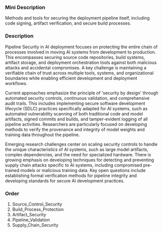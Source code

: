 ### Mini Description

Methods and tools for securing the deployment pipeline itself, including code signing, artifact verification, and secure build processes.

### Description

Pipeline Security in AI deployment focuses on protecting the entire chain of processes involved in moving AI systems from development to production. This encompasses securing source code repositories, build systems, artifact storage, and deployment orchestration tools against both malicious attacks and accidental compromises. A key challenge is maintaining a verifiable chain of trust across multiple tools, systems, and organizational boundaries while enabling efficient development and deployment workflows.

Current approaches emphasize the principle of 'security by design' through automated security controls, continuous validation, and comprehensive audit trails. This includes implementing secure software development lifecycle (SDLC) practices specifically adapted for AI systems, such as automated vulnerability scanning of both traditional code and model artifacts, signed commits and builds, and tamper-evident logging of all pipeline activities. Researchers are particularly focused on developing methods to verify the provenance and integrity of model weights and training data throughout the pipeline.

Emerging research challenges center on scaling security controls to handle the unique characteristics of AI systems, such as large model artifacts, complex dependencies, and the need for specialized hardware. There is growing emphasis on developing techniques for detecting and preventing supply chain attacks specific to AI systems, including compromised pre-trained models or malicious training data. Key open questions include establishing formal verification methods for pipeline integrity and developing standards for secure AI development practices.

### Order

1. Source_Control_Security
2. Build_Process_Protection
3. Artifact_Security
4. Pipeline_Validation
5. Supply_Chain_Security
